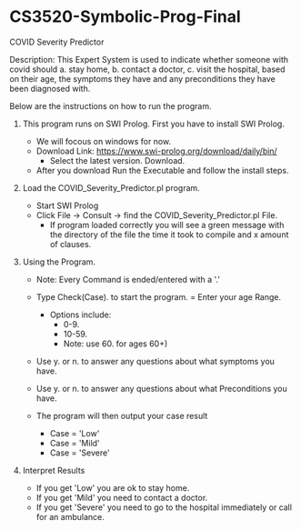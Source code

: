# CS3520-Symbolic-Prog-Final

COVID Severity Predictor

Description: This Expert System is used to indicate whether someone with covid should a. stay home, b. contact a doctor, c. visit the hospital, based on their age, the symptoms they have and any preconditions they have been diagnosed with. 

Below are the instructions on how to run the program.

1. This program runs on SWI Prolog. First you have to install SWI Prolog.
	- We will focous on windows for now.
	- Download Link: https://www.swi-prolog.org/download/daily/bin/
		- Select the latest version. Download.
	- After you download Run the Executable and follow the install steps.
	
2. Load the COVID_Severity_Predictor.pl program.
	- Start SWI Prolog
	- Click File -> Consult -> find the COVID_Severity_Predictor.pl File.
		- If program loaded correctly you will see a green message with the directory of the file the time it took to compile and x amount of clauses.
		
3. Using the Program.
	- Note: Every Command is ended/entered with a '.'
	
	- Type Check(Case). to start the program.
	= Enter your age Range.
		- Options include:
			- 0-9.
			- 10-59.
			- Note: use 60. for ages 60+)
	- Use y. or n. to answer any questions about what symptoms you have.
	- Use y. or n. to answer any questions about what Preconditions you have.
	- The program will then output your case result
		- Case = 'Low'
		- Case = 'Mild'
		- Case = 'Severe'
		
4. Interpret Results
	- If you get 'Low' you are ok to stay home.
	- If you get 'Mild' you need to contact a doctor.
	- If you get 'Severe' you need to go to the hospital immediately or call for an ambulance.
